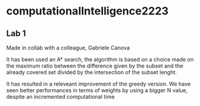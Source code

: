 # computationalIntelligence2223

## Lab 1
Made in collab with a colleague, Gabriele Canova

It has been used an A* search, the algorithm is based on a choice made on the maximum ratio between the difference given by the subset and the already covered set divided by the intersection of the subset lenght.
 

It has resulted in a releveant improvement of the greedy version. We have seen better performances in terms of weights by using a bigger N value, despite an incremented computational time
